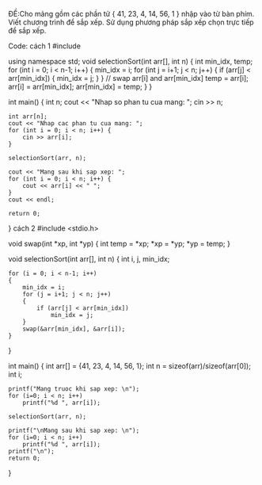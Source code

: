 ĐỀ:Cho mảng gồm các phần tử { 41, 23, 4, 14, 56, 1 } nhập vào từ bàn phím. Viết chương trình để sắp xếp. Sử dụng phương pháp sắp xếp chọn trực tiếp để sắp xếp.

Code:
cách 1
#include <iostream>
    
using namespace std;
void selectionSort(int arr[], int n) {
    int min_idx, temp;
    for (int i = 0; i < n-1; i++) {
        min_idx = i;
        for (int j = i+1; j < n; j++) {
            if (arr[j] < arr[min_idx]) {
                min_idx = j;
            }
        }
        // swap arr[i] and arr[min_idx]
        temp = arr[i];
        arr[i] = arr[min_idx];
        arr[min_idx] = temp;
    }
}

int main() {
    int n;
    cout << "Nhap so phan tu cua mang: ";
    cin >> n;

    int arr[n];
    cout << "Nhap cac phan tu cua mang: ";
    for (int i = 0; i < n; i++) {
        cin >> arr[i];
    }

    selectionSort(arr, n);

    cout << "Mang sau khi sap xep: ";
    for (int i = 0; i < n; i++) {
        cout << arr[i] << " ";
    }
    cout << endl;

    return 0;
}
cách 2
 #include <stdio.h>

void swap(int *xp, int *yp)
{
    int temp = *xp;
    *xp = *yp;
    *yp = temp;
}

void selectionSort(int arr[], int n)
{
    int i, j, min_idx;

    for (i = 0; i < n-1; i++)
    {
        min_idx = i;
        for (j = i+1; j < n; j++)
        {
            if (arr[j] < arr[min_idx])
                min_idx = j;
        }
        swap(&arr[min_idx], &arr[i]);
    }
}

int main()
{
    int arr[] = {41, 23, 4, 14, 56, 1};
    int n = sizeof(arr)/sizeof(arr[0]);
    int i;

    printf("Mang truoc khi sap xep: \n");
    for (i=0; i < n; i++)
        printf("%d ", arr[i]);

    selectionSort(arr, n);

    printf("\nMang sau khi sap xep: \n");
    for (i=0; i < n; i++)
        printf("%d ", arr[i]);
    printf("\n");
    return 0;
}               
